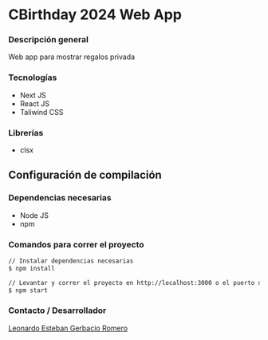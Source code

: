 # CBirthday 2024 Web App

### Descripción general
Web app para mostrar regalos privada

### Tecnologías
- Next JS
- React JS
- Taliwind CSS

### Librerías
- clsx

## Configuración de compilación

### Dependencias necesarias
- Node JS
- npm

### Comandos para correr el proyecto
```bash
// Instalar dependencias necesarias
$ npm install

// Levantar y correr el proyecto en http://localhost:3000 o el puerto que este disponible
$ npm start
```


### Contacto / Desarrollador
[Leonardo Esteban Gerbacio Romero](https://www.linkedin.com/in/leonardogerbacioromero/)

